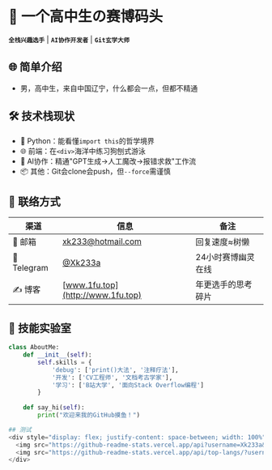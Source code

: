 # 🐍 一个高中生の赛博码头

**`全栈兴趣选手`** | **`AI协作开发者`** | **`Git玄学大师`**  

## 🌐 简单介绍

- 男，高中生，来自中国辽宁，什么都会一点，但都不精通

## 🛠️ 技术栈现状
- 🐍 Python：能看懂`import this`的哲学境界
- 🌐 前端：在`<div>`海洋中练习狗刨式游泳
- 🤖 AI协作：精通"GPT生成→人工魔改→报错求救"工作流
- 📦 其他：Git会clone会push，但`--force`需谨慎

## 📮 联络方式

| 渠道 | 信息 | 备注 |
|------|------|------|
| 📧 邮箱 | [xk233@hotmail.com](mailto:xk233@hotmail.com) | 回复速度≈树懒 |
| 📡 Telegram | [@Xk233a](https://t.me/Xk233a) | 24小时赛博幽灵在线 |
| ✍️ 博客 | [www.1fu.top](http://www.1fu.top) | 年更选手的思考碎片 |

## 🧪 技能实验室
```python
class AboutMe:
    def __init__(self):
        self.skills = {
            'debug': ['print()大法', '注释疗法'],
            '开发': ['CV工程师', '文档考古学家'],
            '学习': ['B站大学', '面向Stack Overflow编程']
        }
    
    def say_hi(self):
        print("欢迎来我的GitHub摸鱼！")

## 测试
<div style="display: flex; justify-content: space-between; width: 100%">
  <img src="https://github-readme-stats.vercel.app/api?username=Xk233a&include_all_commits=true&theme=rose&hide_border=true" style="width: 57%; height: 200px;"/>
  <img src="https://github-readme-stats.vercel.app/api/top-langs/?username=Xk233a&langs_count=8&layout=compact&theme=rose&hide_border=true" style="width: 39%; height: 200px;"/>
</div>
